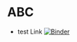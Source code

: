 # ABC

- test Link [![Binder](https://mybinder.org/badge_logo.svg)](https://mybinder.org/v2/gh/ThomasHuang168/testBinder/master?urlpath=lab/tree/other_results.ipynb)
